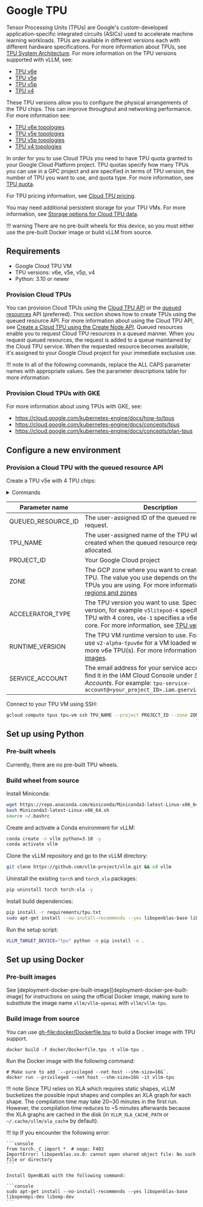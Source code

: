 # Google TPU

Tensor Processing Units (TPUs) are Google's custom-developed application-specific
integrated circuits (ASICs) used to accelerate machine learning workloads. TPUs
are available in different versions each with different hardware specifications.
For more information about TPUs, see [TPU System Architecture](https://cloud.google.com/tpu/docs/system-architecture-tpu-vm).
For more information on the TPU versions supported with vLLM, see:

- [TPU v6e](https://cloud.google.com/tpu/docs/v6e)
- [TPU v5e](https://cloud.google.com/tpu/docs/v5e)
- [TPU v5p](https://cloud.google.com/tpu/docs/v5p)
- [TPU v4](https://cloud.google.com/tpu/docs/v4)

These TPU versions allow you to configure the physical arrangements of the TPU
chips. This can improve throughput and networking performance. For more
information see:

- [TPU v6e topologies](https://cloud.google.com/tpu/docs/v6e#configurations)
- [TPU v5e topologies](https://cloud.google.com/tpu/docs/v5e#tpu-v5e-config)
- [TPU v5p topologies](https://cloud.google.com/tpu/docs/v5p#tpu-v5p-config)
- [TPU v4 topologies](https://cloud.google.com/tpu/docs/v4#tpu-v4-config)

In order for you to use Cloud TPUs you need to have TPU quota granted to your
Google Cloud Platform project. TPU quotas specify how many TPUs you can use in a
GPC project and are specified in terms of TPU version, the number of TPU you
want to use, and quota type. For more information, see [TPU quota](https://cloud.google.com/tpu/docs/quota#tpu_quota).

For TPU pricing information, see [Cloud TPU pricing](https://cloud.google.com/tpu/pricing).

You may need additional persistent storage for your TPU VMs. For more
information, see [Storage options for Cloud TPU data](https://cloud.devsite.corp.google.com/tpu/docs/storage-options).

!!! warning
    There are no pre-built wheels for this device, so you must either use the pre-built Docker image or build vLLM from source.

## Requirements

- Google Cloud TPU VM
- TPU versions: v6e, v5e, v5p, v4
- Python: 3.10 or newer

### Provision Cloud TPUs

You can provision Cloud TPUs using the [Cloud TPU API](https://cloud.google.com/tpu/docs/reference/rest)
or the [queued resources](https://cloud.google.com/tpu/docs/queued-resources)
API (preferred). This section shows how to create TPUs using the queued resource API. For
more information about using the Cloud TPU API, see [Create a Cloud TPU using the Create Node API](https://cloud.google.com/tpu/docs/managing-tpus-tpu-vm#create-node-api).
Queued resources enable you to request Cloud TPU resources in a queued manner.
When you request queued resources, the request is added to a queue maintained by
the Cloud TPU service. When the requested resource becomes available, it's
assigned to your Google Cloud project for your immediate exclusive use.

!!! note
    In all of the following commands, replace the ALL CAPS parameter names with
    appropriate values. See the parameter descriptions table for more information.

### Provision Cloud TPUs with GKE

For more information about using TPUs with GKE, see:

- <https://cloud.google.com/kubernetes-engine/docs/how-to/tpus>
- <https://cloud.google.com/kubernetes-engine/docs/concepts/tpus>
- <https://cloud.google.com/kubernetes-engine/docs/concepts/plan-tpus>

## Configure a new environment

### Provision a Cloud TPU with the queued resource API

Create a TPU v5e with 4 TPU chips:

<details>
<summary>Commands</summary>

```console
gcloud alpha compute tpus queued-resources create QUEUED_RESOURCE_ID \
  --node-id TPU_NAME \
  --project PROJECT_ID \
  --zone ZONE \
  --accelerator-type ACCELERATOR_TYPE \
  --runtime-version RUNTIME_VERSION \
  --service-account SERVICE_ACCOUNT
```

</details>

| Parameter name     | Description                                                                                                                                                                                              |
|--------------------|----------------------------------------------------------------------------------------------------------------------------------------------------------------------------------------------------------|
| QUEUED_RESOURCE_ID | The user-assigned ID of the queued resource request.                                                                                                                                                     |
| TPU_NAME           | The user-assigned name of the TPU which is created when the queued resource request is allocated.                                                                                                        |
| PROJECT_ID         | Your Google Cloud project                                                                                                                                                                                |
| ZONE               | The GCP zone where you want to create your Cloud TPU. The value you use depends on the version of TPUs you are using. For more information, see [TPU regions and zones]                                  |
| ACCELERATOR_TYPE   | The TPU version you want to use. Specify the TPU version, for example `v5litepod-4` specifies a v5e TPU with 4 cores, `v6e-1` specifies a v6e TPU with 1 core. For more information, see [TPU versions]. |
| RUNTIME_VERSION    | The TPU VM runtime version to use. For example, use `v2-alpha-tpuv6e` for a VM loaded with one or more v6e TPU(s). For more information see [TPU VM images].                                             |
| SERVICE_ACCOUNT    | The email address for your service account. You can find it in the IAM Cloud Console under *Service Accounts*. For example: `tpu-service-account@<your_project_ID>.iam.gserviceaccount.com`              |

Connect to your TPU VM using SSH:

```bash
gcloud compute tpus tpu-vm ssh TPU_NAME --project PROJECT_ID --zone ZONE
```

[TPU versions]: https://cloud.google.com/tpu/docs/runtimes
[TPU VM images]: https://cloud.google.com/tpu/docs/runtimes
[TPU regions and zones]: https://cloud.google.com/tpu/docs/regions-zones

## Set up using Python

### Pre-built wheels

Currently, there are no pre-built TPU wheels.

### Build wheel from source

Install Miniconda:

```bash
wget https://repo.anaconda.com/miniconda/Miniconda3-latest-Linux-x86_64.sh
bash Miniconda3-latest-Linux-x86_64.sh
source ~/.bashrc
```

Create and activate a Conda environment for vLLM:

```bash
conda create -n vllm python=3.10 -y
conda activate vllm
```

Clone the vLLM repository and go to the vLLM directory:

```bash
git clone https://github.com/vllm-project/vllm.git && cd vllm
```

Uninstall the existing `torch` and `torch_xla` packages:

```bash
pip uninstall torch torch-xla -y
```

Install build dependencies:

```bash
pip install -r requirements/tpu.txt
sudo apt-get install --no-install-recommends --yes libopenblas-base libopenmpi-dev libomp-dev
```

Run the setup script:

```bash
VLLM_TARGET_DEVICE="tpu" python -m pip install -e .
```

## Set up using Docker

### Pre-built images

See [deployment-docker-pre-built-image][deployment-docker-pre-built-image] for instructions on using the official Docker image, making sure to substitute the image name `vllm/vllm-openai` with `vllm/vllm-tpu`.

### Build image from source

You can use <gh-file:docker/Dockerfile.tpu> to build a Docker image with TPU support.

```console
docker build -f docker/Dockerfile.tpu -t vllm-tpu .
```

Run the Docker image with the following command:

```console
# Make sure to add `--privileged --net host --shm-size=16G`.
docker run --privileged --net host --shm-size=16G -it vllm-tpu
```

!!! note
    Since TPU relies on XLA which requires static shapes, vLLM bucketizes the
    possible input shapes and compiles an XLA graph for each shape. The
    compilation time may take 20~30 minutes in the first run. However, the
    compilation time reduces to ~5 minutes afterwards because the XLA graphs are
    cached in the disk (in `VLLM_XLA_CACHE_PATH` or `~/.cache/vllm/xla_cache` by default).

!!! tip
    If you encounter the following error:

    ```console
    from torch._C import *  # noqa: F403
    ImportError: libopenblas.so.0: cannot open shared object file: No such
    file or directory
    ```

    Install OpenBLAS with the following command:

    ```console
    sudo apt-get install --no-install-recommends --yes libopenblas-base libopenmpi-dev libomp-dev
    ```

